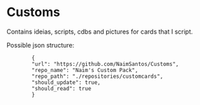 # Customs


Contains ideias, scripts, cdbs and pictures for cards that I script.


Possible json structure:


```
		{
		"url": "https://github.com/NaimSantos/Customs",
		"repo_name": "Naim's Custom Pack",
		"repo_path": "./repositories/customcards",
		"should_update": true,
		"should_read": true
		}
```
